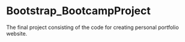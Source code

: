 # Bootstrap_BootcampProject
The final project consisting of the code for creating personal portfolio website.
